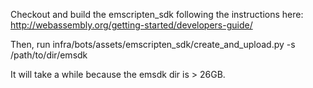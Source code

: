 Checkout and build the emscripten_sdk following the instructions here:
http://webassembly.org/getting-started/developers-guide/

Then, run
infra/bots/assets/emscripten_sdk/create_and_upload.py -s /path/to/dir/emsdk

It will take a while because the emsdk dir is > 26GB.